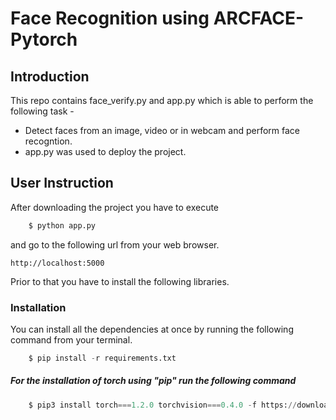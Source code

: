 # Face Recognition using ARCFACE-Pytorch

## Introduction
 This repo contains face_verify.py and app.py which is able to perform the following task -
 - Detect faces from an image, video or in webcam and perform face recogntion.
 - app.py was used to deploy the project.

## User Instruction
After downloading the project you have to execute

```python
    $ python app.py
 ```
 and go to the following url from your web browser.
 ```url
http://localhost:5000
```
Prior to that you have to install the following libraries.

### Installation
You can install all the dependencies at once by running the following command from your terminal.
``` python
    $ pip install -r requirements.txt
```
##### For the installation of torch using "pip" run the following command

``` python
    $ pip3 install torch===1.2.0 torchvision===0.4.0 -f https://download.pytorch.org/whl/torch_stable.html
```
